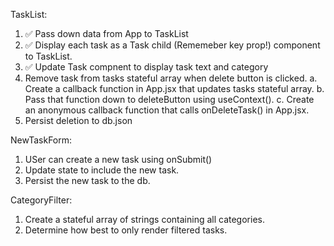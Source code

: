 TaskList:
1. ✅ Pass down data from App to TaskList
2. ✅ Display each task as a Task child (Rememeber key prop!) component to TaskList. 
3. ✅ Update Task compnent to display task text and category 
4. Remove task from tasks stateful array when delete button is clicked. 
    a. Create a callback function in App.jsx that updates tasks stateful array. 
    b. Pass that function down to deleteButton using useContext(). 
    c. Create an anonymous callback function that calls onDeleteTask() in App.jsx. 
5. Persist deletion to db.json





NewTaskForm:
1. USer can create a new task using onSubmit()
2. Update state to include the new task. 
3. Persist the new task to the db. 

CategoryFilter:
1. Create a stateful array of strings containing all categories. 
2. Determine how best to only render filtered tasks. 